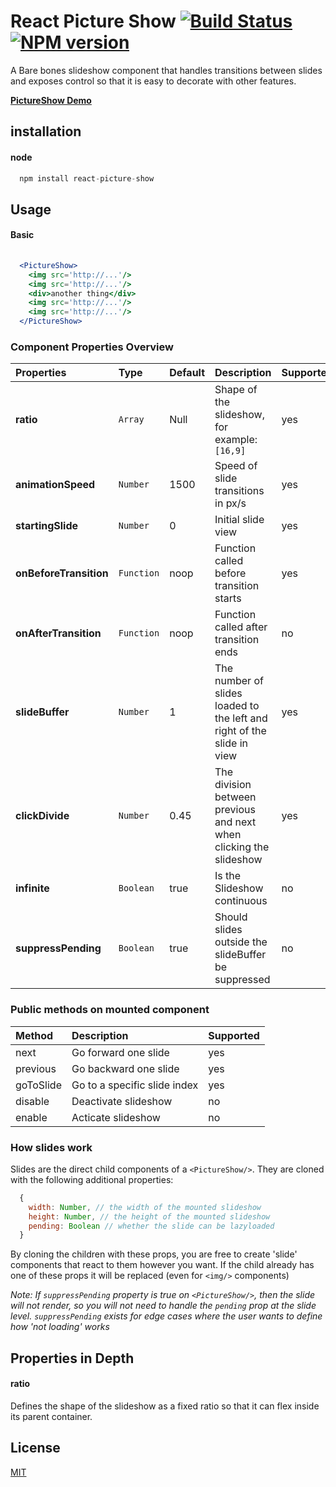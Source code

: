 # React Picture Show [![Build Status](https://secure.travis-ci.org/skiano/react-picture-show.png)](http://travis-ci.org/skiano/react-picture-show) [![NPM version](https://badge.fury.io/js/react-picture-show.svg)](http://badge.fury.io/js/react-picture-show)

A Bare bones slideshow component that handles transitions between slides and exposes control so that it is easy to decorate with other features.

**[PictureShow Demo](http://areusjs.github.io/react-picture-show/)**

## installation

#### node

``` jsx
  npm install react-picture-show
```

## Usage

#### Basic

```jsx
  
  <PictureShow>
    <img src='http://...'/>
    <img src='http://...'/>
    <div>another thing</div>
    <img src='http://...'/>
    <img src='http://...'/>
  </PictureShow>

```

### Component Properties Overview

Properties | Type | Default | Description | Supported 
:--------- | :--- | :------ | :---------- | :-------- 
**ratio** | ```Array``` | Null | Shape of the slideshow, for example: `[16,9]` | yes 
**animationSpeed** | ```Number``` | 1500 | Speed of slide transitions in px/s | yes
**startingSlide** | ```Number``` | 0 | Initial slide view | yes
**onBeforeTransition** | ```Function``` | noop | Function called before transition starts | yes
**onAfterTransition** | ```Function``` | noop | Function called after transition ends | no
**slideBuffer** | ```Number``` | 1 | The number of slides loaded to the left and right of the slide in view | yes
**clickDivide** | ```Number``` | 0.45 | The division between previous and next when clicking the slideshow | yes 
**infinite** | ```Boolean``` | true | Is the Slideshow continuous | no
**suppressPending** | ```Boolean``` | true | Should slides outside the slideBuffer be suppressed  | no

### Public methods on mounted component

Method | Description | Supported 
:----- | :---------- | :--------
next | Go forward one slide | yes
previous | Go backward one slide | yes 
goToSlide | Go to a specific slide index | yes
disable | Deactivate slideshow | no
enable | Acticate slideshow | no

### How slides work

Slides are the direct child components of a ``<PictureShow/>``. They are cloned with the following additional properties:

```jsx
  {
    width: Number, // the width of the mounted slideshow
    height: Number, // the height of the mounted slideshow
    pending: Boolean // whether the slide can be lazyloaded
  }
```
By cloning the children with these props, you are free to create 'slide' components that react to them however you want. If the child already has one of these props it will be replaced (even for ```<img/>``` components)

_Note: If ```suppressPending``` property is true on ```<PictureShow/>```, then the slide will not render, so you will not need to handle the ```pending``` prop at the slide level. ```suppressPending``` exists for edge cases where the user wants to define how 'not loading' works_

## Properties in Depth

#### ratio

Defines the shape of the slideshow as a fixed ratio so that it can flex inside its parent container.

## License

[MIT](/LICENSE)
